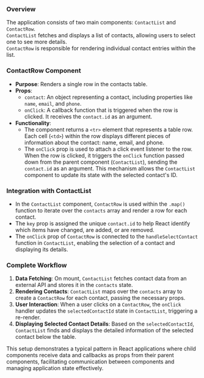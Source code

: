 ### Overview

The application consists of two main components: `ContactList` and `ContactRow`.<br>
`ContactList` fetches and displays a list of contacts, allowing users to select one to see more details.<br>
`ContactRow` is responsible for rendering individual contact entries within the list.

### ContactRow Component

- **Purpose**: Renders a single row in the contacts table.
- **Props**:
  - `contact`: An object representing a contact, including properties like `name`, `email`, and `phone`.
  - `onClick`: A callback function that is triggered when the row is clicked. It receives the `contact.id` as an argument.
- **Functionality**:
  - The component returns a `<tr>` element that represents a table row. Each cell (`<td>`) within the row displays different pieces of information about the contact: name, email, and phone.
  - The `onClick` prop is used to attach a click event listener to the row. When the row is clicked, it triggers the `onClick` function passed down from the parent component (`ContactList`), sending the `contact.id` as an argument. This mechanism allows the `ContactList` component to update its state with the selected contact's ID.

### Integration with ContactList

- In the `ContactList` component, `ContactRow` is used within the `.map()` function to iterate over the `contacts` array and render a row for each contact.
- The `key` prop is assigned the unique `contact.id` to help React identify which items have changed, are added, or are removed.
- The `onClick` prop of `ContactRow` is connected to the `handleSelectContact` function in `ContactList`, enabling the selection of a contact and displaying its details.

### Complete Workflow

1. **Data Fetching**: On mount, `ContactList` fetches contact data from an external API and stores it in the `contacts` state.
2. **Rendering Contacts**: `ContactList` maps over the `contacts` array to create a `ContactRow` for each contact, passing the necessary props.
3. **User Interaction**: When a user clicks on a `ContactRow`, the `onClick` handler updates the `selectedContactId` state in `ContactList`, triggering a re-render.
4. **Displaying Selected Contact Details**: Based on the `selectedContactId`, `ContactList` finds and displays the detailed information of the selected contact below the table.

This setup demonstrates a typical pattern in React applications where child components receive data and callbacks as props from their parent components, facilitating communication between components and managing application state effectively.
